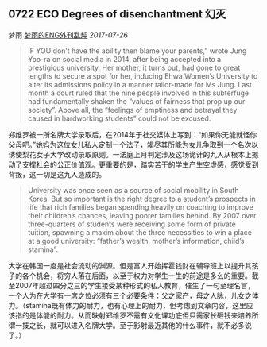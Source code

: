## 0722 ECO Degrees of disenchantment 幻灭

梦雨 [梦雨的ENG外刊乱炖](javascript:void(0);) *2017-07-26*

> IF YOU don’t have the ability then blame your parents,” wrote Jung Yoo-ra on social media in 2014, after being accepted into a prestigious university. Her mother, it turns out, had gone to great lengths to secure a spot for her, inducing Ehwa Women’s University to alter its admissions policy in a manner tailor-made for Ms Jung. Last month a court ruled that the nine people involved in this subterfuge had fundamentally shaken the “values of fairness that prop up our society”. Above all, the “feelings of emptiness and betrayal they caused in hardworking students”  could not be excused.

郑维罗被一所名牌大学录取后，在2014年于社交媒体上写到：“如果你无能就怪你父母吧。”她妈为这位女儿私人定制一个法子，竭尽其所能为女儿争取到一个名次以诱使梨花女子大学改动录取原则。一法庭上月判定涉及这场诡计的九人从根本上撼动了支撑社会的公正价值观。更重要的是，踏实苦干的学生产生空虚感，感觉受到背叛，这一切是这九人造成的。



> University was once seen as a source of social mobility in South Korea. But so important is the right degree to a student’s prospects in life that rich families began spending heavily on coaching to improve their children’s chances, leaving poorer families behind. By 2007 over three-quarters of students were receiving some form of private tuition, spawning a maxim about the three necessities to win a place at a good university: “father’s wealth, mother’s information, child’s stamina”.

大学在韩国一度是社会流动的渊源。但是富人开始挥霍钱财在辅导班上以提升其孩子的各个机会，将穷人落在后面，以至于权力对学生一生的前途是多么的重要。截至2007年超过四分之三的学生接受某种形式的私人教育，催生了一句至理名言，一个人为在大学有一席之位必须有三个必要条件：父之家产，母之人脉，儿女之体力。（stamina既有体力的耐力，也有心理上的耐力，但考虑到文章内容，这里应该指的是体能的耐力。从而映射郑维罗不需有文化课功底但只需家长砸钱来培养所谓一技之长，就可以进入名牌大学。至于影射最近其他的什么事件，就不必多说了。）











